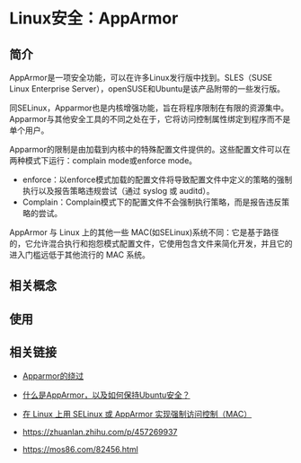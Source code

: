 # Linux安全：AppArmor


## 简介

AppArmor是一项安全功能，可以在许多Linux发行版中找到。SLES（SUSE Linux Enterprise Server），openSUSE和Ubuntu是该产品附带的一些发行版。

同SELinux，Apparmor也是内核增强功能，旨在将程序限制在有限的资源集中。Apparmor与其他安全工具的不同之处在于，它将访问控制属性绑定到程序而不是单个用户。

Apparmor的限制是由加载到内核中的特殊配置文件提供的。这些配置文件可以在两种模式下运行：complain mode或enforce mode。

* enforce：以enforce模式加载的配置文件将导致配置文件中定义的策略的强制执行以及报告策略违规尝试（通过 syslog 或 auditd）。
* Complain：Complain模式下的配置文件不会强制执行策略，而是报告违反策略的尝试。

AppArmor 与 Linux 上的其他一些 MAC(如SELinux)系统不同：它是基于路径的，它允许混合执行和抱怨模式配置文件，它使用包含文件来简化开发，并且它的进入门槛远低于其他流行的 MAC 系统。

## 相关概念


## 使用


## 相关链接

* [Apparmor的绕过](https://zhuanlan.zhihu.com/p/457269937)
* [什么是AppArmor，以及如何保持Ubuntu安全？](https://mos86.com/82456.html)
* [在 Linux 上用 SELinux 或 AppArmor 实现强制访问控制（MAC）](https://mp.weixin.qq.com/s?src=3&timestamp=1652624506&ver=1&signature=V-NSaVpqkPFm98fJar4RlRl3EZJ5SR5jX7ZwXr0Z8m8y2dkosOUjvJkE3ng19ss5mFWQZaI2kLLkP1SIVjT7qF*UYqw5cyM-NW5XFptVOTc6KwTFLyQTVlcZuuHrAvXwOvFEK*EvKCgI0SZXyWYH0tUR2AhUae8WpJSVTdQ2w2Y=)

* https://zhuanlan.zhihu.com/p/457269937
* https://mos86.com/82456.html

